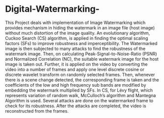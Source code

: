 # Digital-Watermarking-

This Project deals with implementation of Image Watermarking which provides mechanism in hiding the watermark in an image file (host image) without much distortion of the image quality. An evolutionary algorithm, Cuckoo Search (CS) algorithm, is applied in finding the optimal scaling factors (SFs) to improve robustness and imperceptibility. The Watermarked image is then subjected to many attacks to find the robustness of the watermark image. Then, on calculating Peak-Signal-to-Noise-Ratio (PSNR) and Normalized Correlation (NC), the suitable watermark image for the host image is taken out. Further, it is applied on the video by converting the video into a number of frames and apply one level discrete cosine or discrete wavelet transform on randomly selected frames. Then, whenever there is a scene change detected, the corresponding frame is taken and the coefficients of the low and high frequency sub bands are modified by embedding the watermark multiplied by SFs. In CS, for Lévy flight, which represents variation of random walk, McCulloch’s algorithm and Mantegna Algorithm is used. Several attacks are done on the watermarked frame to check for its robustness. After the attacks are completed, the video is reconstructed from the frames.
